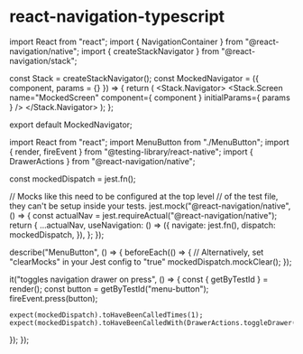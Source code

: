 # react-navigation-typescript

import React from "react";
import { NavigationContainer } from "@react-navigation/native";
import { createStackNavigator } from "@react-navigation/stack";

const Stack = createStackNavigator();
const MockedNavigator = ({ component, params = {} }) => {
  return (
    <NavigationContainer>
      <Stack.Navigator>
        <Stack.Screen
          name="MockedScreen"
          component={ component }
          initialParams={ params }
        />
      </Stack.Navigator>
    </NavigationContainer>
  );
};

export default MockedNavigator;


import React from "react";
import MenuButton from "./MenuButton";
import { render, fireEvent } from "@testing-library/react-native";
import { DrawerActions } from "@react-navigation/native";

const mockedDispatch = jest.fn();

// Mocks like this need to be configured at the top level 
// of the test file, they can't be setup inside your tests.
jest.mock("@react-navigation/native", () => {
  const actualNav = jest.requireActual("@react-navigation/native");
  return {
    ...actualNav,
    useNavigation: () => ({
      navigate: jest.fn(),
      dispatch: mockedDispatch,
    }),
  };
});

describe("MenuButton", () => {
  beforeEach(() => {
    // Alternatively, set "clearMocks" in your Jest config to "true"
    mockedDispatch.mockClear();
  });

  it("toggles navigation drawer on press", () => {
    const { getByTestId } = render(<MenuButton />);
    const button = getByTestId("menu-button");
    fireEvent.press(button);

    expect(mockedDispatch).toHaveBeenCalledTimes(1);
    expect(mockedDispatch).toHaveBeenCalledWith(DrawerActions.toggleDrawer());
  });
});
